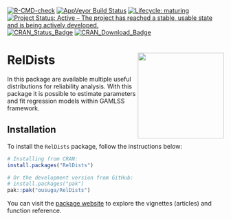 
<!-- README.md is generated from README.Rmd. Please edit that file -->

<!-- badges: start -->

[![R-CMD-check](https://github.com/ousuga/RelDists/actions/workflows/R-CMD-check.yaml/badge.svg)](https://github.com/ousuga/RelDists/actions/workflows/R-CMD-check.yaml)
[![AppVeyor Build
Status](https://ci.appveyor.com/api/projects/status/github/ousuga/RelDists?branch=master&svg=true)](https://ci.appveyor.com/project/ousuga/RelDists)
[![Lifecycle:
maturing](https://img.shields.io/badge/lifecycle-maturing-blue.svg)](https://lifecycle.r-lib.org/articles/stages.html#maturing)
[![Project Status: Active – The project has reached a stable, usable
state and is being actively
developed.](https://www.repostatus.org/badges/latest/active.svg)](https://www.repostatus.org/#active)
[![CRAN_Status_Badge](http://www.r-pkg.org/badges/version-ago/RelDists)](https://cran.r-project.org/package=RelDists)
[![CRAN_Download_Badge](http://cranlogs.r-pkg.org/badges/RelDists)](https://cran.r-project.org/package=RelDists)
<!-- [![Travis build status](https://travis-ci.org/ousuga/RelDists.svg?branch=master)](https://travis-ci.org/ousuga/RelDists) -->
<!-- badges: end -->

# RelDists <img src="man/figures/RelDists4.3_gris.png"  height="200" style="float:right; height:200px;"/>

In this package are available multiple useful distributions for
reliability analysis. With this package it is possible to estimate
parameters and fit regression models within GAMLSS framework.

## Installation

To install the `RelDists` package, follow the instructions below:

``` r
# Installing from CRAN:
install.packages("RelDists")

# Or the development version from GitHub:
# install.packages("pak")
pak::pak("ousuga/RelDists")
```

You can visit the [package
website](https://fhernanb.github.io/RelDists/) to explore the vignettes
(articles) and function reference.

